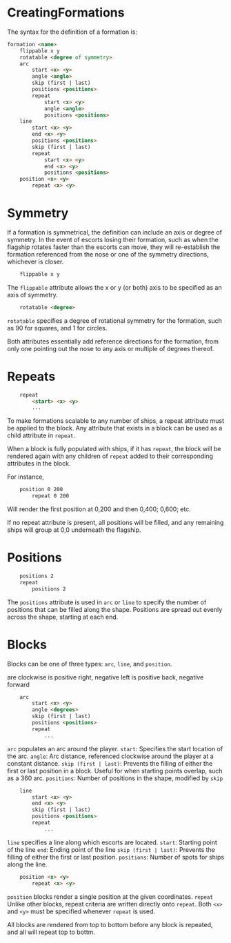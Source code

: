 # CreatingFormations

The syntax for the definition of a formation is:

```html
formation <name>
	flippable x y
	rotatable <degree of symmetry>
	arc
		start <x> <y>
		angle <angle>
		skip (first | last)
		positions <positions>
		repeat
			start <x> <y>
			angle <angle>
			positions <positions>
	line
		start <x> <y>
		end <x> <y>
		positions <positions>
		skip (first | last)
		repeat
			start <x> <y>
			end <x> <y>
			positions <positions>
	position <x> <y>
		repeat <x> <y>
```

# Symmetry

If a formation is symmetrical, the definition can include an axis or degree of symmetry. In the event of escorts losing their formation, such as when the flagship rotates faster than the escorts can move, they will re-establish the formation referenced from the nose or one of the symmetry directions, whichever is closer.

```html
	flippable x y
```

The `flippable` attribute allows the x or y (or both) axis to be specified as an axis of symmetry.

```html
	rotatable <degree>
```

`rotatable` specifies a degree of rotational symmetry for the formation, such as 90 for squares, and 1 for circles.

Both attributes essentially add reference directions for the formation, from only one pointing out the nose to any axis or multiple of degrees thereof.

# Repeats

```html
	repeat
		<start> <x> <y>
		...
```

To make formations scalable to any number of ships, a repeat attribute must be applied to the block. Any attribute that exists in a block can be used as a child attribute in `repeat`.

When a block is fully populated with ships, if it has `repeat`, the block will be rendered again with any children of `repeat` added to their corresponding attributes in the block.

For instance,
```html
	position 0 200
		repeat 0 200
```
Will render the first position at 0,200 and then 0,400; 0,600; etc.

If no repeat attribute is present, all positions will be filled, and any remaining ships will group at 0,0 underneath the flagship.

# Positions
```html
	positions 2
	repeat
		positions 2
```

The `positions` attribute is used in `arc` or `line` to specify the number of positions that can be filled along the shape. Positions are spread out evenly across the shape, starting at each end.

# Blocks

Blocks can be one of three types: `arc`, `line`, and `position`.

<degrees> are clockwise
<x> is positive right, negative left
<y> is positive back, negative forward

```html
	arc
		start <x> <y>
		angle <degrees>
		skip (first | last)
		positions <positions>
		repeat
			...
```
`arc` populates an arc around the player.
	`start`: Specifies the start location of the arc.
	`angle`: Arc distance, referenced clockwise around the player at a constant distance.
	`skip (first | last)`: Prevents the filling of either the first or last position in a block. Useful for when starting points overlap, such as a 360 arc.
	`positions`: Number of positions in the shape, modified by `skip`

```html
	line
		start <x> <y>
		end <x> <y>
		skip (first | last)
		positions <positions>
		repeat
			...
```
`line` specifies a line along which escorts are located.
	`start`: Starting point of the line
	`end`: Ending point of the line
	`skip (first | last)`: Prevents the filling of either the first or last position.
	`positions`: Number of spots for ships along the line.

```html
	position <x> <y>
		repeat <x> <y>
```
`position` blocks render a single position at the given coordinates. 
	`repeat` Unlike other blocks, repeat criteria are written directly onto `repeat`. Both `<x>` and `<y>` must be specified whenever `repeat` is used.

All blocks are rendered from top to bottom before any block is repeated, and all will repeat top to bottm.
